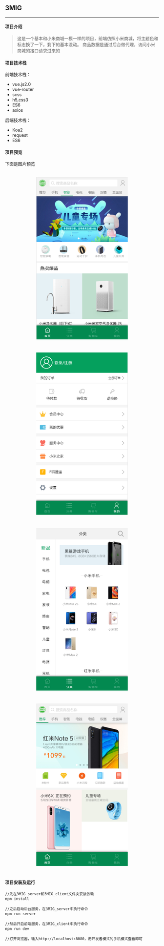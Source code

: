 ## 3MIG 
---
#### 项目介绍
> 这是一个基本和小米商城一模一样的项目，前端仿照小米商城，将主题色和标志换了一下，剩下的基本没动。
> 商品数据是通过后台做代理，访问小米商城的接口请求过来的

#### 项目技术栈
前端技术栈：
* vue.js2.0
* vue-router
* scss
* h5,css3
* ES6 
* axios

后端技术栈：
* Koa2
* request
* ES6

#### 项目预览
下面是图片预览

<p align="center">  
    <img src="https://github.com/ywenhao/MI/blob/master/demoImg/1.png" width="300" style="margin: 20px;">
    <img src="https://github.com/ywenhao/MI/blob/master/demoImg/2.png" width="300" style="margin: 20px;">
    <img src="https://github.com/ywenhao/MI/blob/master/demoImg/3.png" width="300" style="margin: 20px;">
    <img src="https://github.com/ywenhao/MI/blob/master/demoImg/4.png" width="300" style="margin: 20px;">
</p>

#### 项目安装及运行
```
//先在3MIG_server和3MIG_client文件夹安装依赖
npm install

//之后启动后台服务，在3MIG_server中执行命令
npm run server

//然后开启前端服务，在3MIG_client中执行命令
npm run dev

//打开浏览器，输入http://localhost:8080，用开发者模式的手机模式查看即可
```
